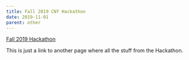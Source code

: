 ```yaml
---
title: Fall 2019 CNY Hackathon
date: 2019-11-01
parent: other
---
```


  
[Fall 2019 Hackathon][1]

This is just a link to another page where all the stuff from the Hackathon.

[1]:	/otherStuff/Fall2019Hackathon